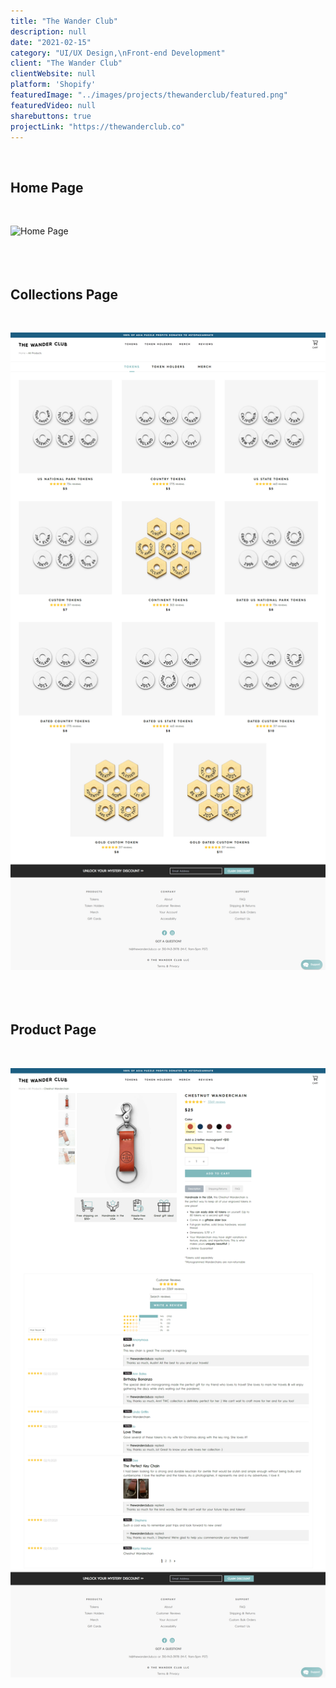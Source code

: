 ```yaml
---
title: "The Wander Club"
description: null
date: "2021-02-15"
category: "UI/UX Design,\nFront-end Development"
client: "The Wander Club"
clientWebsite: null
platform: 'Shopify'
featuredImage: "../images/projects/thewanderclub/featured.png"
featuredVideo: null
sharebuttons: true
projectLink: "https://thewanderclub.co"
---
```


<br />

## Home Page
<br />

![Home Page](../images/projects/thewanderclub/home.png)
<br />
<br />
<br />
<br />

## Collections Page
<br />

![Collections Page](../images/projects/thewanderclub/collection.png)
<br />
<br />
<br />
<br />

## Product Page
<br />

![Product Page](../images/projects/thewanderclub/product.png)
<br />
<br />
<br />
<br />